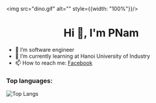 <img src="dino.gif" alt="" style={{width: "100%"}}/>
<h1 align="center">Hi 👋, I'm PNam</h1>

- 🔭 I’m software engineer
- 🌱 I’m currently learning at Hanoi University of Industry
- 📫 How to reach me: [Facebook](https://fb.com/namnam2k)
### Top languages:

![Top Langs](https://github-readme-stats.vercel.app/api/top-langs/?username=pnam29&theme=radical)
